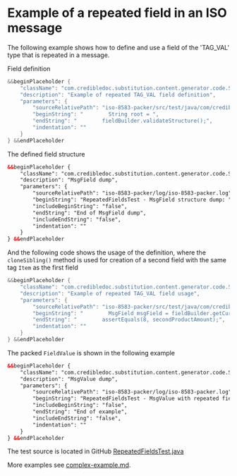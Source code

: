 # Example of a repeated field in an ISO message

The following example shows how to define and use a field of the 'TAG_VAL' type that is repeated in a message.

Field definition
```Java
&&beginPlaceholder {
    "className": "com.credibledoc.substitution.content.generator.code.SourceContentGenerator",
    "description": "Example of repeated TAG_VAL field definition",
    "parameters": {
        "sourceRelativePath": "iso-8583-packer/src/test/java/com/credibledoc/iso8583packer/repeated/RepeatedFieldsTest.java",
        "beginString": "        String root = ",
        "endString": "        fieldBuilder.validateStructure();",
        "indentation": ""
    }
} &&endPlaceholder
```

The defined field structure
```XML
&&beginPlaceholder {
    "className": "com.credibledoc.substitution.content.generator.code.SourceContentGenerator",
    "description": "MsgField dump",
    "parameters": {
        "sourceRelativePath": "iso-8583-packer/log/iso-8583-packer.log",
        "beginString": "RepeatedFieldsTest - MsgField structure dump: ",
        "includeBeginString": "false",
        "endString": "End of MsgField dump",
        "includeEndString": "false",
        "indentation": ""
    }
} &&endPlaceholder
```

And the following code shows the usage of the definition, where the `cloneSibling()` method is used
for creation of a second field with the same tag `Item` as the first field
```Java
&&beginPlaceholder {
    "className": "com.credibledoc.substitution.content.generator.code.SourceContentGenerator",
    "description": "Example of repeated TAG_VAL field usage",
    "parameters": {
        "sourceRelativePath": "iso-8583-packer/src/test/java/com/credibledoc/iso8583packer/repeated/RepeatedFieldsTest.java",
        "beginString": "        MsgField msgField = fieldBuilder.getCurrentField();",
        "endString": "        assertEquals(8, secondProductAmount);",
        "indentation": ""
    }
} &&endPlaceholder
```

The packed `FieldValue` is shown in the following example
```XML
&&beginPlaceholder {
    "className": "com.credibledoc.substitution.content.generator.code.SourceContentGenerator",
    "description": "MsgValue dump",
    "parameters": {
        "sourceRelativePath": "iso-8583-packer/log/iso-8583-packer.log",
        "beginString": "RepeatedFieldsTest - MsgValue with repeated fields: ",
        "includeBeginString": "false",
        "endString": "End of example",
        "includeEndString": "false",
        "indentation": ""
    }
} &&endPlaceholder
```

The test source is located in GitHub [RepeatedFieldsTest.java](https://github.com/credibledoc/credible-doc/blob/master/iso-8583-packer/src/test/java/com/credibledoc/iso8583packer/repeated/RepeatedFieldsTest.java)

More examples see [complex-example.md](../complex-example.md).